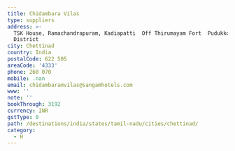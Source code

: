 ```yaml
---
title: Chidambara Vilas
type: suppliers
address: >-
  TSK House, Ramachandrapuram, Kadiapatti  Off Thirumayam Fort  Pudukkoottai
  District
city: Chettinad
country: India
postalCode: 622 505
areaCode: '4333'
phone: 260 070
mobile: .nan
email: chidambaramvilas@sangamhotels.com
www: ''
note: ''
bookThrough: 3192
currency: INR
gstType: 0
path: /destinations/india/states/tamil-nadu/cities/chettinad/
category:
  - H
---
```


